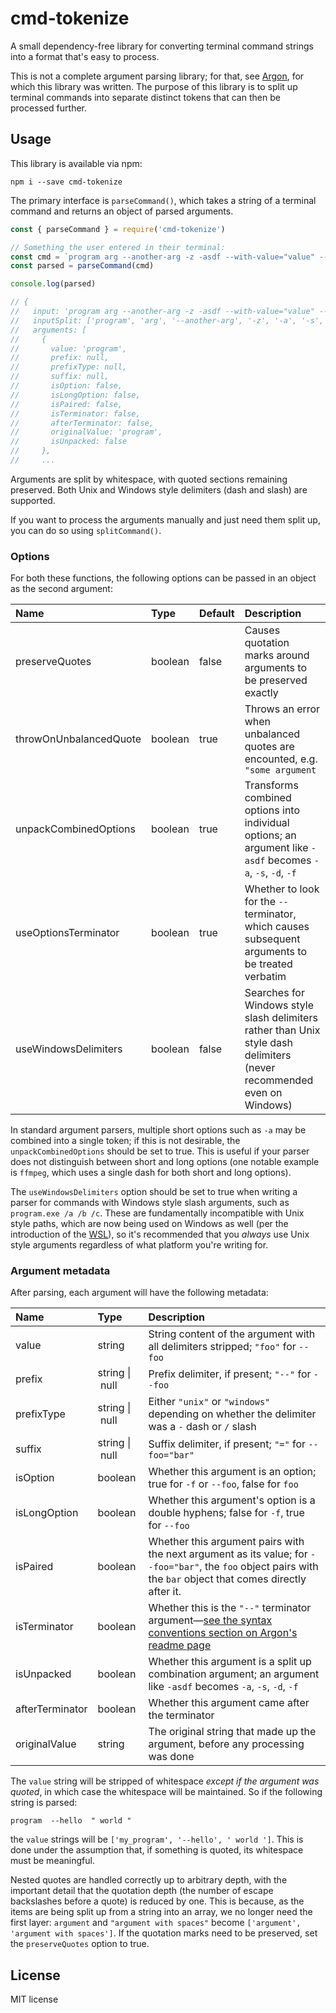# cmd-tokenize

A small dependency-free library for converting terminal command strings into a format that's easy to process.

This is not a complete argument parsing library; for that, see [Argon](https://github.com/msikma/argon), for which this library was written. The purpose of this library is to split up terminal commands into separate distinct tokens that can then be processed further.

## Usage

This library is available via npm:

```
npm i --save cmd-tokenize
```

The primary interface is `parseCommand()`, which takes a string of a terminal command and returns an object of parsed arguments.

```js
const { parseCommand } = require('cmd-tokenize')

// Something the user entered in their terminal:
const cmd = `program arg --another-arg -z -asdf --with-value="value" -- --after-terminator`
const parsed = parseCommand(cmd)

console.log(parsed)

// {
//   input: 'program arg --another-arg -z -asdf --with-value="value" -- --after-terminator',
//   inputSplit: ['program', 'arg', '--another-arg', '-z', '-a', '-s', '-d', '-f', '--with-value=', 'value', '--', '--after-terminator'],
//   arguments: [
//     {
//       value: 'program',
//       prefix: null,
//       prefixType: null,
//       suffix: null,
//       isOption: false,
//       isLongOption: false,
//       isPaired: false,
//       isTerminator: false,
//       afterTerminator: false,
//       originalValue: 'program',
//       isUnpacked: false
//     },
//     ...
```

Arguments are split by whitespace, with quoted sections remaining preserved. Both Unix and Windows style delimiters (dash and slash) are supported.

If you want to process the arguments manually and just need them split up, you can do so using `splitCommand()`.

### Options

For both these functions, the following options can be passed in an object as the second argument:

| Name | Type | Default | Description |
|:-----|:-----|:--------|:------------|
| preserveQuotes | boolean | false | Causes quotation marks around arguments to be preserved exactly |
| throwOnUnbalancedQuote | boolean | true | Throws an error when unbalanced quotes are encounted, e.g. `"some argument` |
| unpackCombinedOptions | boolean | true | Transforms combined options into individual options; an argument like `-asdf` becomes `-a`, `-s`, `-d`, `-f` |
| useOptionsTerminator | boolean | true | Whether to look for the `--` terminator, which causes subsequent arguments to be treated verbatim |
| useWindowsDelimiters | boolean | false | Searches for Windows style slash delimiters rather than Unix style dash delimiters (never recommended even on Windows) |

In standard argument parsers, multiple short options such as `-a` may be combined into a single token; if this is not desirable, the `unpackCombinedOptions` should be set to true. This is useful if your parser does not distinguish between short and long options (one notable example is `ffmpeg`, which uses a single dash for both short and long options).

The `useWindowsDelimiters` option should be set to true when writing a parser for commands with Windows style slash arguments, such as `program.exe /a /b /c`. These are fundamentally incompatible with Unix style paths, which are now being used on Windows as well (per the introduction of the [WSL](https://en.wikipedia.org/wiki/Windows_Subsystem_for_Linux)), so it's recommended that you *always* use Unix style arguments regardless of what platform you're writing for.

### Argument metadata

After parsing, each argument will have the following metadata:

| Name | Type | Description |
|:-----|:-----|:------------|
| value | string | String content of the argument with all delimiters stripped; `"foo"` for `--foo` |
| prefix | string&nbsp;\|&nbsp;null | Prefix delimiter, if present; `"--"` for `--foo` |
| prefixType | string&nbsp;\|&nbsp;null | Either `"unix"` or `"windows"` depending on whether the delimiter was a `-` dash or `/` slash |
| suffix | string&nbsp;\|&nbsp;null | Suffix delimiter, if present; `"="` for `--foo="bar"` |
| isOption | boolean | Whether this argument is an option; true for `-f` or `--foo`, false for `foo` |
| isLongOption | boolean | Whether this argument's option is a double hyphens; false for `-f`, true for `--foo` |
| isPaired | boolean | Whether this argument pairs with the next argument as its value; for `--foo="bar"`, the `foo` object pairs with the `bar` object that comes directly after it. |
| isTerminator | boolean | Whether this is the `"--"` terminator argument—[see the syntax conventions section on Argon's readme page](https://github.com/msikma/argon#syntax-conventions) |
| isUnpacked | boolean | Whether this argument is a split up combination argument; an argument like `-asdf` becomes `-a`, `-s`, `-d`, `-f` |
| afterTerminator | boolean | Whether this argument came after the terminator |
| originalValue | string | The original string that made up the argument, before any processing was done |

The `value` string will be stripped of whitespace *except if the argument was quoted*, in which case the whitespace will be maintained. So if the following string is parsed:

```
program  --hello  " world "
```

the `value` strings will be `['my_program', '--hello', ' world ']`. This is done under the assumption that, if something is quoted, its whitespace must be meaningful.

Nested quotes are handled correctly up to arbitrary depth, with the important detail that the quotation depth (the number of escape backslashes before a quote) is reduced by one. This is because, as the items are being split up from a string into an array, we no longer need the first layer: `argument` and `"argument with spaces"` become `['argument', 'argument with spaces']`. If the quotation marks need to be preserved, set the `preserveQuotes` option to true.

## License

MIT license
